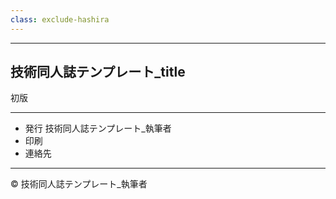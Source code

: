 ```yaml
---
class: exclude-hashira
---
```


<hr class="page-break" />

<section class="colophon">

## 技術同人誌テンプレート_title

<!--2023年5月15日--> 初版

---

* 発行 技術同人誌テンプレート_執筆者
* 印刷 <!--日光企画-->
* 連絡先 <!-- https://x.com/mitsuharu_e -->

---

© <!--2023--> 技術同人誌テンプレート_執筆者

</section>
